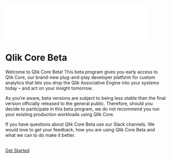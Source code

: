 <div class="marketing-background">
    <div class="marketing-header">
        <img src="images/QlikCore-Horizontal-Print-white.svg"/><br>
    </div>
    <div class="marketing-text">
        <h1>Qlik Core Beta</h1>
        <p>Welcome to Qlik Core Beta! This beta program gives you early access to Qlik Core,
        our brand-new plug-and-play developer platform for custom analytics that lets you
        drop the Qlik Associative Engine into your systems today – and act on your insight
        tomorrow.</p>
        <p>As you’re aware, beta versions are subject to being less stable than the final
        version officially released to the general public. Therefore, should you decide to
        participate in this beta program, we do not recommend you run your existing
        production workloads using Qlik Core.</p>
        <p>If you have questions about Qlik Core Beta use our Slack channels. We would
        love to get your feedback, how you are using Qlik Core Beta and what we can to
        do make it better.</p>
        <br>
        <a href="./docs/getting-started/" class="marketing-text-button">Get Started</a>
    </div>
</div>
